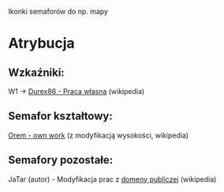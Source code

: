 Ikonki semaforów do np. mapy

# Atrybucja

## Wzkaźniki: 
W1 -> [Durex86 - Praca własna](https://commons.wikimedia.org/wiki/File:W_1_Wska%C5%BAnik_usytuowania.svg) (wikipedia)

## Semafor kształtowy: 
[Orem - own work](https://commons.wikimedia.org/wiki/File:PKP_Sr1.svg) (z modyfikacją wysokości, wikipedia) 

## Semafory pozostałe: 
JaTar (autor) - Modyfikacja prac z [domeny publiczej](https://commons.wikimedia.org/wiki/Category:Sygnalizatory_SVG) (wikipedia)

